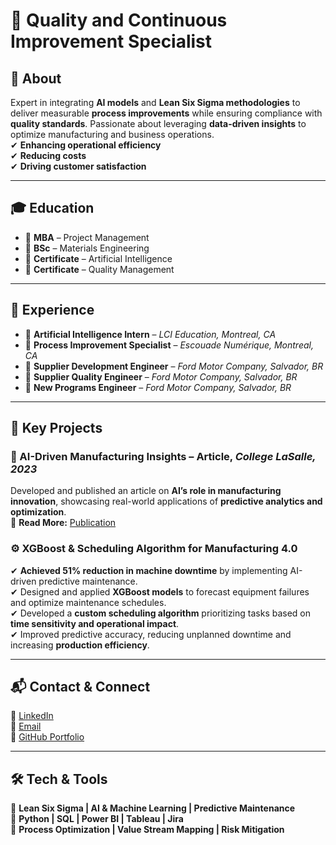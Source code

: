 
# 🎯 Quality and Continuous Improvement Specialist  

## 🚀 About  
Expert in integrating **AI models** and **Lean Six Sigma methodologies** to deliver measurable **process improvements** while ensuring compliance with **quality standards**. Passionate about leveraging **data-driven insights** to optimize manufacturing and business operations.  
✔ **Enhancing operational efficiency**  
✔ **Reducing costs**  
✔ **Driving customer satisfaction**  

---

## 🎓 Education  
- 📌 **MBA** – Project Management  
- 📌 **BSc** – Materials Engineering  
- 📌 **Certificate** – Artificial Intelligence  
- 📌 **Certificate** – Quality Management  

---

## 💼 Experience  
- 🔹 **Artificial Intelligence Intern** – *LCI Education, Montreal, CA*  
- 🔹 **Process Improvement Specialist** – *Escouade Numérique, Montreal, CA*  
- 🔹 **Supplier Development Engineer** – *Ford Motor Company, Salvador, BR*  
- 🔹 **Supplier Quality Engineer** – *Ford Motor Company, Salvador, BR*  
- 🔹 **New Programs Engineer** – *Ford Motor Company, Salvador, BR*  

---

## 📌 Key Projects  

### 📖 AI-Driven Manufacturing Insights – Article, *College LaSalle, 2023*  
Developed and published an article on **AI’s role in manufacturing innovation**, showcasing real-world applications of **predictive analytics and optimization**.  
🔗 **Read More:** [Publication](https://github.com/Sasseron/Maintenance_Optimization)  

### ⚙️ XGBoost & Scheduling Algorithm for Manufacturing 4.0  
✔ **Achieved 51% reduction in machine downtime** by implementing AI-driven predictive maintenance.  
✔ Designed and applied **XGBoost models** to forecast equipment failures and optimize maintenance schedules.  
✔ Developed a **custom scheduling algorithm** prioritizing tasks based on **time sensitivity and operational impact**.  
✔ Improved predictive accuracy, reducing unplanned downtime and increasing **production efficiency**.  

---

## 📬 Contact & Connect  
💼 [LinkedIn](https://www.linkedin.com/in/claudio-sasseron)  
📧 [Email](mailto:your-email@example.com)  
📂 [GitHub Portfolio](https://github.com/Sasseron)  

---

## 🛠️ Tech & Tools  
🔹 **Lean Six Sigma | AI & Machine Learning | Predictive Maintenance**  
🔹 **Python | SQL | Power BI | Tableau | Jira**  
🔹 **Process Optimization | Value Stream Mapping | Risk Mitigation**  
